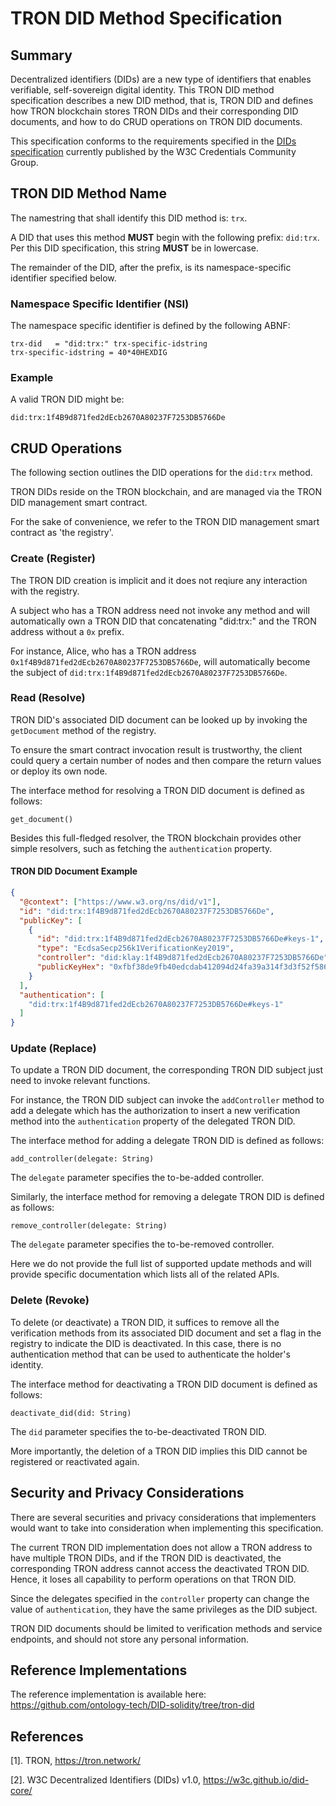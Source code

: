 # TRON DID Method Specification

## Summary
[summary]: #summary

Decentralized identifiers (DIDs) are a new type of identifiers that enables verifiable, self-sovereign digital identity. This TRON DID method specification describes a new DID method, that is, TRON DID and defines how TRON blockchain stores TRON DIDs and their corresponding DID documents, and how to do CRUD operations on TRON DID documents.

This specification conforms to the requirements specified in the [DIDs specification](https://www.w3.org/TR/did-core/) currently published by the W3C Credentials Community Group.


## TRON DID Method Name
[did-method-name]: #did-method-name

The namestring that shall identify this DID method is: `trx`.

A DID that uses this method **MUST** begin with the following prefix: `did:trx`. Per this DID specification, this string **MUST** be in lowercase.

The remainder of the DID, after the prefix, is its namespace-specific identifier specified below.


### Namespace Specific Identifier (NSI)
[namespace-specific-identifier]: #namespace-specific-identifier

The namespace specific identifier is defined by the following ABNF:
```
trx-did   = "did:trx:" trx-specific-idstring
trx-specific-idstring = 40*40HEXDIG
```

### Example
[example]: #example

A valid TRON DID might be:
```
did:trx:1f4B9d871fed2dEcb2670A80237F7253DB5766De
```

## CRUD Operations
[crud-operations]: #crud-operations

The following section outlines the DID operations for the `did:trx` method.

TRON DIDs reside on the TRON blockchain, and are managed via the TRON DID management smart contract.

For the sake of convenience, we refer to the TRON DID management smart contract as 'the registry'.

### Create (Register)
[create]: #create

The TRON DID creation is implicit and it does not reqiure any interaction with the registry.

A subject who has a TRON address need not invoke any method and will automatically own a TRON DID that concatenating "did:trx:" and the TRON address without a `0x` prefix.

For instance, Alice, who has a TRON address `0x1f4B9d871fed2dEcb2670A80237F7253DB5766De`, will automatically become the subject of `did:trx:1f4B9d871fed2dEcb2670A80237F7253DB5766De`.


### Read (Resolve)
[read]: #read

TRON DID's associated DID document can be looked up by invoking the `getDocument` method of the registry.

To ensure the smart contract invocation result is trustworthy, the client could query a certain number of nodes and then compare the return values or deploy its own node.

The interface method for resolving a TRON DID document is defined as follows:

```
get_document()
```

Besides this full-fledged resolver, the TRON blockchain provides other simple resolvers, such as fetching the `authentication` property.

#### TRON DID Document Example
[did-document-example]: #did-document-example

```json
{
  "@context": ["https://www.w3.org/ns/did/v1"],
  "id": "did:trx:1f4B9d871fed2dEcb2670A80237F7253DB5766De",
  "publicKey": [
	{
	  "id": "did:trx:1f4B9d871fed2dEcb2670A80237F7253DB5766De#keys-1",
	  "type": "EcdsaSecp256k1VerificationKey2019",
	  "controller": "did:klay:1f4B9d871fed2dEcb2670A80237F7253DB5766De",
	  "publicKeyHex": "0xfbf38de9fb40edcdab412094d24fa39a314f3d3f52f5860e2509c32522eda30161fe70dfc9f90434d64bd976ede4f112d4f2d8e34d28fe48281663219d2ddac6"
	}
  ],
  "authentication": [
	"did:trx:1f4B9d871fed2dEcb2670A80237F7253DB5766De#keys-1"
  ]
}
```

### Update (Replace)
[update]: #update

To update a TRON DID document, the corresponding TRON DID subject just need to invoke relevant functions.

For instance, the TRON DID subject can invoke the `addController` method to add a delegate which has the authorization to insert a new verification method into the `authentication` property of the delegated TRON DID.

The interface method for adding a delegate TRON DID is defined as follows:

```
add_controller(delegate: String)
```

The `delegate` parameter specifies the to-be-added controller.

Similarly, the interface method for removing a delegate TRON DID is defined as follows:

```
remove_controller(delegate: String)
```

The `delegate` parameter specifies the to-be-removed controller.

Here we do not provide the full list of supported update methods and will provide specific documentation which lists all of the related APIs.

### Delete (Revoke)
[delete]: #delete

To delete (or deactivate) a TRON DID, it suffices to remove all the verification methods from its associated DID document and set a flag in the registry to indicate the DID is deactivated. In this case, there is no authentication method that can be used to authenticate the holder's identity.

The interface method for deactivating a TRON DID document is defined as follows:

```
deactivate_did(did: String)
```

The `did` parameter specifies the to-be-deactivated TRON DID.

More importantly, the deletion of a TRON DID implies this DID cannot be registered or reactivated again.

## Security and Privacy Considerations
[security-and-privacy-considerations]: #security-and-privacy-considerations

There are several securities and privacy considerations that implementers would want to take into consideration when implementing this specification.

The current TRON DID implementation does not allow a TRON address to have multiple TRON DIDs, and if the TRON DID is deactivated, the corresponding TRON address cannot access the deactivated TRON DID. Hence, it loses all capability to perform operations on that TRON DID.

Since the delegates specified in the `controller` property can change the value of `authentication`, they have the same privileges as the DID subject.

TRON DID documents should be limited to verification methods and service endpoints, and should not store any personal information.

## Reference Implementations
[reference-implementations]: #reference-implementations

The reference implementation is available here: https://github.com/ontology-tech/DID-solidity/tree/tron-did

## References
[references]: #references

[1]. TRON, https://tron.network/

[2]. W3C Decentralized Identifiers (DIDs) v1.0, https://w3c.github.io/did-core/
